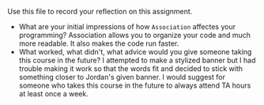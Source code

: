 Use this file to record your reflection on this assignment.

- What are your initial impressions of how `Association` affectes your programming?
    Association allows you to organize your code and much more readable. It also makes the code run faster. 
- What worked, what didn't, what advice would you give someone taking this course in the future?
    I attempted to make a stylized banner but I had trouble making it work so that the words fit and decided to stick with something closer to Jordan's given banner. I would suggest for someone who takes this course in the future to always attend TA hours at least once a week. 
